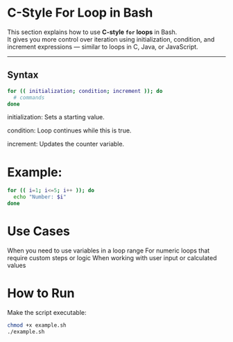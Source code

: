 # C-Style For Loop in Bash

This section explains how to use **C-style `for` loops** in Bash.  
It gives you more control over iteration using initialization, condition, and increment expressions — similar to loops in C, Java, or JavaScript.

---

## Syntax

```bash
for (( initialization; condition; increment )); do
  # commands
done
```
initialization: Sets a starting value.

condition: Loop continues while this is true.

increment: Updates the counter variable.

# Example:
```bash
for (( i=1; i<=5; i++ )); do
  echo "Number: $i"
done
```

# Use Cases
When you need to use variables in a loop range
For numeric loops that require custom steps or logic
When working with user input or calculated values

# How to Run
Make the script executable:
```bash
chmod +x example.sh
./example.sh
```
